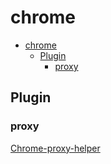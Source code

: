 # chrome

- [chrome](#chrome)
  - [Plugin](#plugin)
    - [proxy](#proxy)

## Plugin

### proxy

[Chrome-proxy-helper](https://github.com/henices/Chrome-proxy-helper/releases/tag/v1.3.3)
